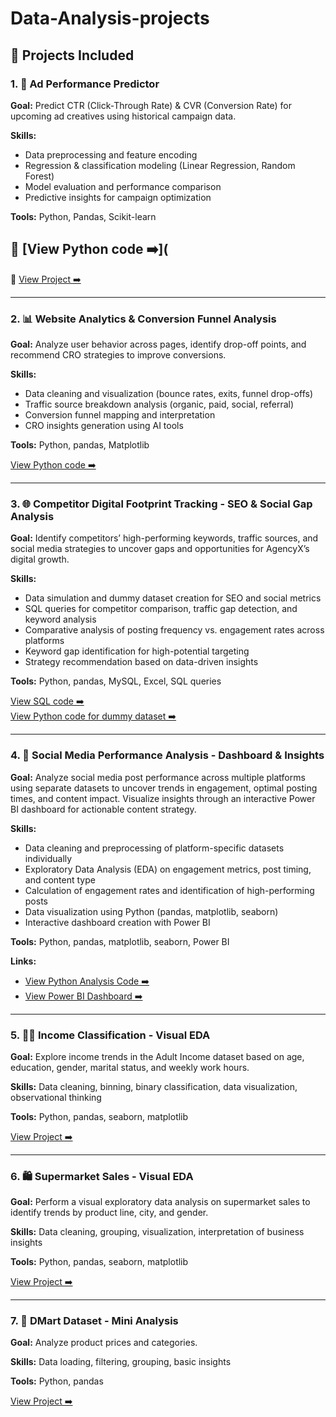 # Data-Analysis-projects  

## 📁 Projects Included  
### 1. 📢 Ad Performance Predictor  
**Goal:** Predict CTR (Click-Through Rate) & CVR (Conversion Rate) for upcoming ad creatives using historical campaign data.  

**Skills:**  
- Data preprocessing and feature encoding  
- Regression & classification modeling (Linear Regression, Random Forest)  
- Model evaluation and performance comparison  
- Predictive insights for campaign optimization  

**Tools:** Python, Pandas, Scikit-learn  

🔗 [View Python code ➡️](
---


🔗 [View Project ➡️]()

---

### 2. 📊 Website Analytics & Conversion Funnel Analysis  
**Goal:** Analyze user behavior across pages, identify drop-off points, and recommend CRO strategies to improve conversions.  

**Skills:**  
- Data cleaning and visualization (bounce rates, exits, funnel drop-offs)  
- Traffic source breakdown analysis (organic, paid, social, referral)  
- Conversion funnel mapping and interpretation  
- CRO insights generation using AI tools  

**Tools:** Python, pandas, Matplotlib  

[View Python code ➡️ ](https://github.com/KrishaPatel108/Data-Analysis-projects/blob/main/webanalysis.py)  

---

### 3. 🌐 Competitor Digital Footprint Tracking - SEO & Social Gap Analysis  
**Goal:** Identify competitors’ high-performing keywords, traffic sources, and social media strategies to uncover gaps and opportunities for AgencyX’s digital growth.  

**Skills:**  
- Data simulation and dummy dataset creation for SEO and social metrics  
- SQL queries for competitor comparison, traffic gap detection, and keyword analysis  
- Comparative analysis of posting frequency vs. engagement rates across platforms  
- Keyword gap identification for high-potential targeting  
- Strategy recommendation based on data-driven insights  

**Tools:** Python, pandas, MySQL, Excel, SQL queries  

[View SQL code ➡️](https://github.com/KrishaPatel108/Data-Analysis-projects/blob/main/CDf.sql)  
[View Python code for dummy dataset ➡️](https://github.com/KrishaPatel108/Data-Analysis-projects/blob/main/datasetcdf.py)  

---

### 4. 📱 Social Media Performance Analysis - Dashboard & Insights  
**Goal:** Analyze social media post performance across multiple platforms using separate datasets to uncover trends in engagement, optimal posting times, and content impact. Visualize insights through an interactive Power BI dashboard for actionable content strategy.  

**Skills:**  
- Data cleaning and preprocessing of platform-specific datasets individually  
- Exploratory Data Analysis (EDA) on engagement metrics, post timing, and content type  
- Calculation of engagement rates and identification of high-performing posts  
- Data visualization using Python (pandas, matplotlib, seaborn)  
- Interactive dashboard creation with Power BI  

**Tools:** Python, pandas, matplotlib, seaborn, Power BI  

**Links:**  
- [View Python Analysis Code ➡️](https://github.com/KrishaPatel108/Data-Analysis-projects/blob/main/social_media_analysis.py)  
- [View Power BI Dashboard ➡️](https://github.com/KrishaPatel108/Data-Analysis-projects/commit/4d3eb85044084e0e7c30cd967d1b7931ce2704fb)  

---

### 5. 👩‍💼 Income Classification - Visual EDA  
**Goal:** Explore income trends in the Adult Income dataset based on age, education, gender, marital status, and weekly work hours.  

**Skills:** Data cleaning, binning, binary classification, data visualization, observational thinking  

**Tools:** Python, pandas, seaborn, matplotlib  

[View Project ➡️](https://github.com/KrishaPatel108/Data-Analysis-projects/blob/main/incomeanalysis.py)  

---

### 6. 🛍️ Supermarket Sales - Visual EDA  
**Goal:** Perform a visual exploratory data analysis on supermarket sales to identify trends by product line, city, and gender.  

**Skills:** Data cleaning, grouping, visualization, interpretation of business insights  

**Tools:** Python, pandas, seaborn, matplotlib  

[View Project ➡️](https://github.com/KrishaPatel108/Data-Analysis-projects/blob/main/SupermarketSalesAnalysis.py)  

---

### 7. 🛒 DMart Dataset - Mini Analysis  
**Goal:** Analyze product prices and categories.  

**Skills:** Data loading, filtering, grouping, basic insights  

**Tools:** Python, pandas  

[View Project ➡️](https://github.com/KrishaPatel108/Data-Analysis-projects/blob/main/Dmartanalysis.py)  
